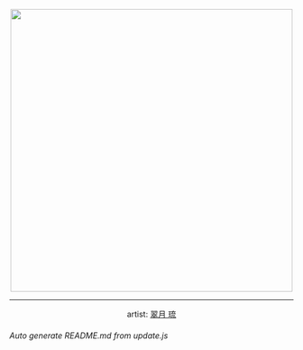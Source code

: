 
<p align="center">
  <img width="500" src="https://nekos.best/api/v2/neko/0518.png">
  <hr/>
  <center>
    artist: <a href="https://www.pixiv.net/en/artworks/92365727">翠月 琉</a>
  </center>
</p>


###### Auto generate README.md from update.js

